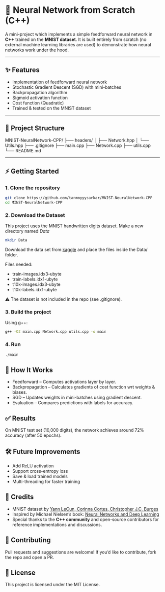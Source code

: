 # 🧠 Neural Network from Scratch (C++)

A mini-project which implements a simple feedforward neural network in **C++** trained on the **MNIST dataset**.
It is built entirely from scratch (no external machine learning libraries are used) to demonstrate how neural networks work under the hood.

---

## ✨ Features
- Implementation of feedforward neural network
- Stochastic Gradient Descent (SGD) with mini-batches
- Backpropagation algorithm
- Sigmoid activation function
- Cost function (Quadratic)
- Trained & tested on the MNIST dataset

---

## 📂 Project Structure
MNIST-NeuralNetwork-CPP/
├── headers/
│   ├── Network.hpp
│   └── Utils.hpp
├── .gitignore
├── main.cpp
├── Network.cpp
├── utils.cpp
└── README.md

---

## ⚡ Getting Started

### 1. Clone the repository
```bash
git clone https://github.com/tanmoyyysarkar/MNIST-NeuralNetwork-CPP
cd MINST-NeuralNetwork-CPP
```
### 2. Download the Dataset

This project uses the MNIST handwritten digits dataset.
Make a new directory named *Data*
```bash
mkdir Data
```
Download the data set from [kaggle](https://www.kaggle.com/datasets/hojjatk/mnist-dataset) and place the files inside the Data/ folder.

Files needed:

- train-images.idx3-ubyte
- train-labels.idx1-ubyte
- t10k-images.idx3-ubyte
- t10k-labels.idx1-ubyte

⚠️ The dataset is not included in the repo (see .gitignore).

### 3. Build the project
Using g++:
```bash
g++ -O2 main.cpp Network.cpp utils.cpp -o main
```
### 4. Run
```bash
./main
```
## 📖 How It Works
- Feedforward – Computes activations layer by layer.
- Backpropagation – Calculates gradients of cost function wrt weights & biases.
- SGD – Updates weights in mini-batches using gradient descent.
- Evaluation – Compares predictions with labels for accuracy.

## ✅ Results
On MNIST test set (10,000 digits), the network achieves around 72% accuracy (after 50 epochs).

## 🛠️ Future Improvements
- Add ReLU activation
- Support cross-entropy loss
- Save & load trained models
- Multi-threading for faster training

## 🙌 Credits
- MNIST dataset by [Yann LeCun, Corinna Cortes, Christopher J.C. Burges](http://yann.lecun.com/exdb/mnist/)
- Inspired by Michael Nielsen’s book: [Neural Networks and Deep Learning](http://neuralnetworksanddeeplearning.com/index.html)
- Special thanks to the **C++ community** and open-source contributors for reference implementations and discussions.

## 🤝 Contributing
Pull requests and suggestions are welcome!
If you’d like to contribute, fork the repo and open a PR.

## 📜 License
This project is licensed under the MIT License.
